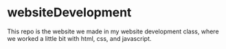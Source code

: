 # websiteDevelopment
This repo is the website we made in my website development class, where we worked a little bit with html, css, and javascript.
